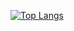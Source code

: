 [![Top Langs](https://github-readme-stats.vercel.app/api/top-langs/?username=sw32rt&langs_count=10)](https://github.com/sw32rt/github-readme-stats)

